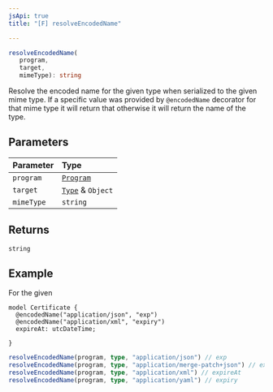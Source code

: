 ```yaml
---
jsApi: true
title: "[F] resolveEncodedName"

---
```

```ts
resolveEncodedName(
   program, 
   target, 
   mimeType): string
```

Resolve the encoded name for the given type when serialized to the given mime type.
If a specific value was provided by `@encodedName` decorator for that mime type it will return that otherwise it will return the name of the type.

## Parameters

| Parameter | Type |
| :------ | :------ |
| `program` | [`Program`](../interfaces/Program.md) |
| `target` | [`Type`](../type-aliases/Type.md) & `Object` |
| `mimeType` | `string` |

## Returns

`string`

## Example

For the given
```tsp
model Certificate {
  @encodedName("application/json", "exp")
  @encodedName("application/xml", "expiry")
  expireAt: utcDateTime;

}
```

```ts
resolveEncodedName(program, type, "application/json") // exp
resolveEncodedName(program, type, "application/merge-patch+json") // exp
resolveEncodedName(program, type, "application/xml") // expireAt
resolveEncodedName(program, type, "application/yaml") // expiry
```
